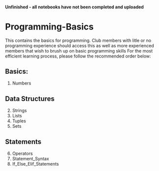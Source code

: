 #### Unfinished - all notebooks have not been completed and uploaded
# Programming-Basics
This contains the basics for programming. Club members with litle or no programming experience should access this as well as more experienced members that wish to brush up on basic programming skills
For the most efficient learning process, please follow the recommended order below:
## Basics:
  1. Numbers
## Data Structures
  2. Strings
  3. Lists
  4. Tuples
  5. Sets
## Statements
  6. Operators
  7. Statement_Syntax
  8. If_Else_Elif_Statements
